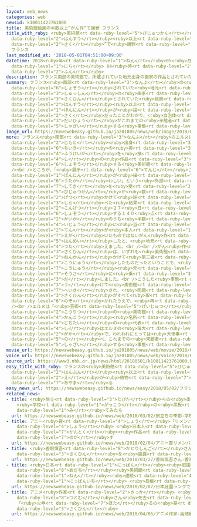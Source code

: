 ```yaml
---
layout: web_news
categories: web
newsid: k10011423761000
title: 美術館絵画の半数以上“がん作”で謝罪 フランス
title_with_ruby: <ruby>美術館<rt data-ruby-level="5">びじゅつかん</rt></ruby><ruby>絵画<rt data-ruby-level="2">かいが</rt></ruby>の<ruby>半数<rt
  data-ruby-level="2">はんすう</rt></ruby><ruby>以上<rt data-ruby-level="4">いじょう</rt></ruby>“がん<ruby>作<rt
  data-ruby-level="2">さく</rt></ruby>”で<ruby>謝罪<rt data-ruby-level="5">しゃざい</rt></ruby>
  フランス
last_modified_at: '2018-05-01T04:51:00+09:00'
datetime: 2018<ruby>年<rt data-ruby-level="1">ねん</rt></ruby>05<ruby>月<rt data-ruby-level="1">がつ</rt></ruby>01<ruby>日<rt
  data-ruby-level="1">にち</rt></ruby> 04<ruby>時<rt data-ruby-level="2">じ</rt></ruby>51<ruby>分<rt
  data-ruby-level="2">ふん</rt></ruby>
description: フランス南部の美術館で、所蔵されていた地元出身の画家の作品とされていた絵画の半数以上が、本人が描いたものではないがん作だったことがわかり、自治体の代表がこれまでの来館者に謝罪する事態となっています。
summary: フランス<ruby>南部<rt data-ruby-level="3">なんぶ</rt></ruby>の<ruby>美術館<rt data-ruby-level="5">びじゅつかん</rt></ruby>で、<ruby>所蔵<rt
  data-ruby-level="6">しょぞう</rt></ruby>されていた<ruby>地元<rt data-ruby-level="2">じもと</rt></ruby><ruby>出身<rt
  data-ruby-level="3">しゅっしん</rt></ruby>の<ruby>画家<rt data-ruby-level="2">がか</rt></ruby>の<ruby>作品<rt
  data-ruby-level="3">さくひん</rt></ruby>とされていた<ruby>絵画<rt data-ruby-level="2">かいが</rt></ruby>の<ruby>半数<rt
  data-ruby-level="2">はんすう</rt></ruby><ruby>以上<rt data-ruby-level="4">いじょう</rt></ruby>が、<ruby>本人<rt
  data-ruby-level="1">ほんにん</rt></ruby>が<ruby>描<rt data-ruby-level="7">えが</rt></ruby>いたものではないがん<ruby>作<rt
  data-ruby-level="2">さく</rt></ruby>だったことがわかり、<ruby>自治体<rt data-ruby-level="4">じちたい</rt></ruby>の<ruby>代表<rt
  data-ruby-level="3">だいひょう</rt></ruby>がこれまでの<ruby>来館者<rt data-ruby-level="3">らいかんしゃ</rt></ruby>に<ruby>謝罪<rt
  data-ruby-level="5">しゃざい</rt></ruby>する<ruby>事態<rt data-ruby-level="5">じたい</rt></ruby>となっています。
image_url: https://newswebeasy.github.io/ja201805/news/web/image/2018/05/01/K10011423761_1805010449_1805010451_01_03.jpg
more: フランス<ruby>南部<rt data-ruby-level="3">なんぶ</rt></ruby>のエルヌにある「テルス<ruby>美術館<rt data-ruby-level="5">びじゅつかん</rt></ruby>」は、<ruby>地元<rt
  data-ruby-level="2">じもと</rt></ruby><ruby>出身<rt data-ruby-level="3">しゅっしん</rt></ruby>で<ruby>地域<rt
  data-ruby-level="6">ちいき</rt></ruby>の<ruby>美<rt data-ruby-level="3">うつく</rt></ruby>しい<ruby>風景画<rt
  data-ruby-level="4">ふうけいが</rt></ruby>を<ruby>描<rt data-ruby-level="7">えが</rt></ruby>いたエティエンヌ・テルス<ruby>氏<rt
  data-ruby-level="4">し</rt></ruby>の<ruby>作品<rt data-ruby-level="3">さくひん</rt></ruby>を<ruby>所蔵<rt
  data-ruby-level="6">しょぞう</rt></ruby>する<ruby>美術館<rt data-ruby-level="5">びじゅつかん</rt></ruby>とされています。<br
  /><br />ところが、「<ruby>展示<rt data-ruby-level="6">てんじ</rt></ruby>されている<ruby>作品<rt data-ruby-level="3">さくひん</rt></ruby>が<ruby>本人<rt
  data-ruby-level="1">ほんにん</rt></ruby>が<ruby>描<rt data-ruby-level="7">えが</rt></ruby>いたものか<ruby>疑<rt
  data-ruby-level="6">うたが</rt></ruby>わしい」という<ruby>外部<rt data-ruby-level="3">がいぶ</rt></ruby>からの<ruby>指摘<rt
  data-ruby-level="7">してき</rt></ruby>を<ruby>受<rt data-ruby-level="3">う</rt></ruby>け、<ruby>美術館<rt
  data-ruby-level="5">びじゅつかん</rt></ruby>が<ruby>数<rt data-ruby-level="2">すう</rt></ruby>か<ruby>月<rt
  data-ruby-level="2">げつ</rt></ruby>かけて<ruby>詳<rt data-ruby-level="7">くわ</rt></ruby>しく<ruby>調<rt
  data-ruby-level="3">しら</rt></ruby>べた<ruby>結果<rt data-ruby-level="4">けっか</rt></ruby>、<ruby>今月<rt
  data-ruby-level="2">こんげつ</rt></ruby>２７<ruby>日<rt data-ruby-level="1">にち</rt></ruby>までに<ruby>所蔵<rt
  data-ruby-level="6">しょぞう</rt></ruby>する１４０<ruby>点<rt data-ruby-level="2">てん</rt></ruby>の<ruby>絵画<rt
  data-ruby-level="2">かいが</rt></ruby>のうち<ruby>半数<rt data-ruby-level="2">はんすう</rt></ruby><ruby>以上<rt
  data-ruby-level="4">いじょう</rt></ruby>に<ruby>当<rt data-ruby-level="2">あ</rt></ruby>たる８２<ruby>点<rt
  data-ruby-level="2">てん</rt></ruby>が<ruby>本人<rt data-ruby-level="1">ほんにん</rt></ruby>が<ruby>描<rt
  data-ruby-level="7">えが</rt></ruby>いたものではないがん<ruby>作<rt data-ruby-level="2">さく</rt></ruby>だったことが<ruby>判明<rt
  data-ruby-level="5">はんめい</rt></ruby>したと、<ruby>地元<rt data-ruby-level="2">じもと</rt></ruby>メディアが<ruby>伝<rt
  data-ruby-level="4">つた</rt></ruby>えました。<br /><br />がん<ruby>作<rt data-ruby-level="2">さく</rt></ruby>だとわかった<ruby>作品<rt
  data-ruby-level="3">さくひん</rt></ruby>は、いずれも<ruby>美術館<rt data-ruby-level="5">びじゅつかん</rt></ruby>が２０<ruby>年間<rt
  data-ruby-level="2">ねんかん</rt></ruby>かけて<ruby>第三者<rt data-ruby-level="3">だいさんしゃ</rt></ruby>から<ruby>購入<rt
  data-ruby-level="7">こうにゅう</rt></ruby>したものだったということで、<ruby>警察<rt data-ruby-level="6">けいさつ</rt></ruby>が<ruby>購入<rt
  data-ruby-level="7">こうにゅう</rt></ruby><ruby>元<rt data-ruby-level="2">もと</rt></ruby>などの<ruby>捜査<rt
  data-ruby-level="7">そうさ</rt></ruby>に<ruby>乗<rt data-ruby-level="3">の</rt></ruby>り<ruby>出<rt
  data-ruby-level="3">だ</rt></ruby>しました。<br />こうした<ruby>事態<rt data-ruby-level="5">じたい</rt></ruby>を<ruby>受<rt
  data-ruby-level="3">う</rt></ruby>けて<ruby>美術館<rt data-ruby-level="5">びじゅつかん</rt></ruby>はいったん<ruby>閉鎖<rt
  data-ruby-level="7">へいさ</rt></ruby>され、<ruby>問題<rt data-ruby-level="3">もんだい</rt></ruby>となった<ruby>作品<rt
  data-ruby-level="3">さくひん</rt></ruby>がすべて<ruby>取<rt data-ruby-level="6">と</rt></ruby>り<ruby>除<rt
  data-ruby-level="6">のぞ</rt></ruby>かれたうえで、<ruby>再<rt data-ruby-level="5">ふたた</rt></ruby>びオープンしたということです。<br
  /><br />エルヌは「<ruby>芸術<rt data-ruby-level="5">げいじゅつ</rt></ruby>の<ruby>町<rt data-ruby-level="1">まち</rt></ruby>」をうたい、<ruby>公立<rt
  data-ruby-level="2">こうりつ</rt></ruby>の<ruby>美術館<rt data-ruby-level="5">びじゅつかん</rt></ruby>を<ruby>観光<rt
  data-ruby-level="4">かんこう</rt></ruby><ruby>名所<rt data-ruby-level="3">めいしょ</rt></ruby>としてＰＲしていただけに、<ruby>自治体<rt
  data-ruby-level="4">じちたい</rt></ruby>の<ruby>代表<rt data-ruby-level="3">だいひょう</rt></ruby>が「テルス<ruby>氏<rt
  data-ruby-level="4">し</rt></ruby>はエルヌの<ruby>偉大<rt data-ruby-level="7">いだい</rt></ruby>な<ruby>画家<rt
  data-ruby-level="2">がか</rt></ruby>で、われわれにとっては<ruby>大惨事<rt data-ruby-level="7">だいさんじ</rt></ruby>だ」と<ruby>述<rt
  data-ruby-level="5">の</rt></ruby>べ、これまでの<ruby>来館者<rt data-ruby-level="3">らいかんしゃ</rt></ruby>に<ruby>謝罪<rt
  data-ruby-level="5">しゃざい</rt></ruby>する<ruby>事態<rt data-ruby-level="5">じたい</rt></ruby>となっています。
movie_url: https://newswebeasy.github.io/ja201805/news/web/movie/2018/05/01/k10011423761_201805010449_201805010450.mp4
voice_url: https://newswebeasy.github.io/ja201805/news/web/voice/2018/05/01/k10011423761_201805010449_201805010450.mp3
source_url: https://www3.nhk.or.jp/news/html/20180501/k10011423761000.html
easy_title_with_ruby: フランスの<ruby>美術館<rt data-ruby-level="5">びじゅつかん</rt></ruby> <ruby>半分<rt
  data-ruby-level="2">はんぶん</rt></ruby><ruby>以上<rt data-ruby-level="4">いじょう</rt></ruby>の<ruby>絵<rt
  data-ruby-level="2">え</rt></ruby>が<ruby>偽物<rt data-ruby-level="7">にせもの</rt></ruby>だったと<ruby>謝<rt
  data-ruby-level="7">あやま</rt></ruby>る
easy_news_url: https://newswebeasy.github.io/news/easy/2018/05/02/フランスの美術館-半分以上の絵が偽物だったと謝る
related_news:
- title: <ruby>旅立<rt data-ruby-level="3">たびだ</rt></ruby>ちの<ruby>季節<rt data-ruby-level="4">きせつ</rt></ruby>
    <ruby>学校<rt data-ruby-level="1">がっこう</rt></ruby>の<ruby>黒板<rt data-ruby-level="3">こくばん</rt></ruby>を<ruby>見<rt
    data-ruby-level="1">み</rt></ruby>てみたら
  url: https://newswebeasy.github.io/news/web/2018/03/02/旅立ちの季節-学校の黒板を見てみたら
- title: アニー<ruby>賞<rt data-ruby-level="4">しょう</rt></ruby>「リメンバー・ミー」が<ruby>最多<rt data-ruby-level="4">さいた</rt></ruby>11<ruby>賞<rt
    data-ruby-level="4">しょう</rt></ruby> <ruby>日本人<rt data-ruby-level="1">にほんじん</rt></ruby><ruby>監督<rt
    data-ruby-level="7">かんとく</rt></ruby><ruby>作品<rt data-ruby-level="3">さくひん</rt></ruby>は<ruby>逃<rt
    data-ruby-level="7">のが</rt></ruby>す
  url: https://newswebeasy.github.io/news/web/2018/02/04/アニー賞リメンバーミーが最多11賞-日本人監督作品は逃す
- title: <ruby>香取慎吾<rt data-ruby-level="8">かとりしんご</rt></ruby>さん <ruby>香港<rt data-ruby-level="8">ほんこん</rt></ruby>でアート<ruby>作品<rt
    data-ruby-level="3">さくひん</rt></ruby>を<ruby>披露<rt data-ruby-level="7">ひろう</rt></ruby>
  url: https://newswebeasy.github.io/news/web/2018/03/27/香取慎吾さん-香港でアート作品を披露
- title: <ruby>日本<rt data-ruby-level="1">にっぽん</rt></ruby><ruby>庭園<rt data-ruby-level="3">ていえん</rt></ruby>ランクで<ruby>足立<rt
    data-ruby-level="8">あだち</rt></ruby><ruby>美術館<rt data-ruby-level="5">びじゅつかん</rt></ruby>が１５<ruby>年<rt
    data-ruby-level="1">ねん</rt></ruby><ruby>連続<rt data-ruby-level="4">れんぞく</rt></ruby><ruby>日本一<rt
    data-ruby-level="1">にっぽんいち</rt></ruby> <ruby>島根<rt data-ruby-level="3">しまね</rt></ruby>
  url: https://newswebeasy.github.io/news/web/2018/02/07/日本庭園ランクで足立美術館が15年連続日本一-島根
- title: アニメ<ruby>作家<rt data-ruby-level="2">さっか</rt></ruby> <ruby>高畑<rt data-ruby-level="3">たかはた</rt></ruby><ruby>勲<rt
    data-ruby-level="8">つとむ</rt></ruby>さん<ruby>死去<rt data-ruby-level="3">しきょ</rt></ruby>
    「<ruby>火垂<rt data-ruby-level="7">ほた</rt></ruby>るの<ruby>墓<rt data-ruby-level="7">はか</rt></ruby>」などの<ruby>作品<rt
    data-ruby-level="3">さくひん</rt></ruby>
  url: https://newswebeasy.github.io/news/web/2018/04/06/アニメ作家-高畑勲さん死去-火垂るの墓などの作品
...
```

